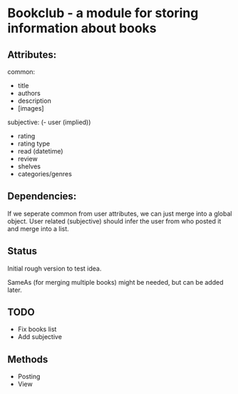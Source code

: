 # Bookclub - a module for storing information about books

## Attributes:

common:
- title
- authors
- description
- [images]

subjective:
(- user (implied))
- rating
- rating type
- read (datetime)
- review
- shelves
- categories/genres

## Dependencies:

If we seperate common from user attributes, we can just merge into a
global object. User related (subjective) should infer the user from
who posted it and merge into a list.

## Status

Initial rough version to test idea.

SameAs (for merging multiple books) might be needed, but can be added later.

## TODO

- Fix books list
- Add subjective

## Methods

- Posting
- View

